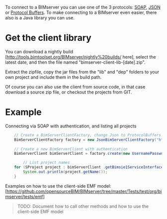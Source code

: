 To connect to a BIMserver you can use one of the 3 protocols: [SOAP](SOAP), [JSON](JSON) or [Protocol Buffers](Protocol---Buffers). To make connecting to a BIMserver even easier, there also is a Java library you can use.

# Get the client library

You can download a nightly build [http://tools.bimtoolset.org/BIMserver/nightly%20builds/ here], select the latest date, and then the file named "bimserver-client-lib-[date].zip".

Extract the zipfile, copy the jar files from the "lib" and "dep" folders to your own project and include them in the build path.

Of course you can also use the client from source code, in that case download a source zip file, or checkout the projects from GIT.

# Example
Connecting via SOAP with authentication, and listing all projects

```java
	// Create a BimServerClientFactory, change Json to ProtocolBuffers or Soap if you like
	BimServerClientFactory factory = new JsonBimServerClientFactory("http://localhost:8080");
			
	// Create a new BimServerClient with authentication
	BimServerClient bimServerClient = factory.create(new UsernamePasswordAuthenticationInfo("admin@bimserver.org", "admin"));

        // List project names
	for (SProject project : bimServerClient .getBimsie1ServiceInterface().getAllProjects(true, true)) {
		System.out.println(project.getName());
	}

```

Examples on how to use the client-side EMF model: [https://github.com/opensourceBIM/BIMserver/tree/master/Tests/test/org/bimserver/tests/emf]

> TODO: Document how to call other methods and how to use the client-side EMF model
